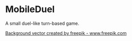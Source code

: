 # MobileDuel
A small duel-like turn-based game.

<a href="https://www.freepik.com/vectors/background">Background vector created by freepik - www.freepik.com</a>
